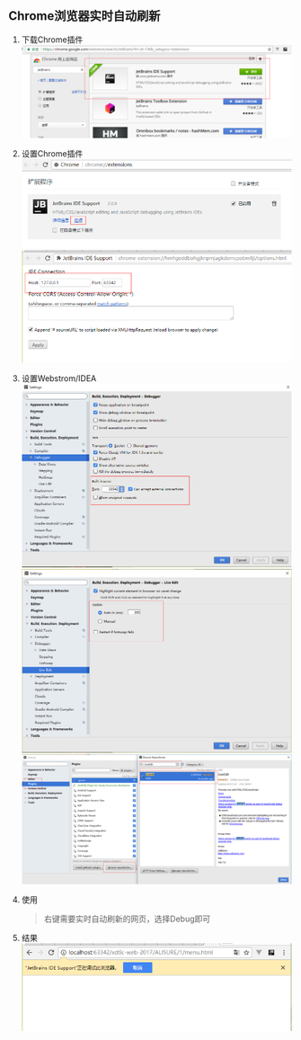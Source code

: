 ## Chrome浏览器实时自动刷新

1. 下载Chrome插件
![下载Chrome插件](./img/download_JetBrains_IDE_Support.png) 

2. 设置Chrome插件
![设置Chrome插件](./img/setting_JetBrains_IDE_Support.png) 
![设置Chrome插件](./img/setting_JetBrains_IDE_Support2.png) 

3. 设置Webstrom/IDEA
![设置Webstrom/IDEA](./img/setting_IDE_1.png) 
![设置Webstrom/IDEA](./img/setting_IDE_2.png) 
![设置Webstrom/IDEA](./img/setting_IDE_3.png) 

4. 使用
    >右键需要实时自动刷新的网页，选择Debug即可 

5. 结果
![结果](./img/result.png) 
